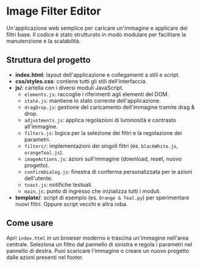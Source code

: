 # Image Filter Editor

Un'applicazione web semplice per caricare un'immagine e applicare dei filtri base.
Il codice è stato strutturato in modo modulare per facilitare la manutenzione e la
scalabilità.

## Struttura del progetto

- **index.html**: layout dell'applicazione e collegamenti a stili e script.
- **css/styles.css**: contiene tutti gli stili dell'interfaccia.
- **js/**: cartella con i diversi moduli JavaScript.
  - `elements.js`: raccoglie i riferimenti agli elementi del DOM.
  - `state.js`: mantiene lo stato corrente dell'applicazione.
  - `dragDrop.js`: gestione del caricamento dell'immagine tramite drag & drop.
  - `adjustments.js`: applica regolazioni di luminosità e contrasto all'immagine.
  - `filters.js`: logica per la selezione dei filtri e la regolazione dei parametri.
  - `filters/`: implementazioni dei singoli filtri (es. `blackWhite.js`, `orangeTeal.js`).
  - `imageActions.js`: azioni sull'immagine (download, reset, nuovo progetto).
  - `confirmDialog.js`: finestra di conferma personalizzata per le azioni dell'utente.
  - `toast.js`: notifiche testuali.
  - `main.js`: punto di ingresso che inizializza tutti i moduli.
- **template/**: script di esempio (es. `Orange & Teal.py`) per sperimentare nuovi filtri. Oppure script vecchi e altra roba.

## Come usare

Apri `index.html` in un browser moderno e trascina un'immagine nell'area centrale.
Seleziona un filtro dal pannello di sinistra e regola i parametri nel pannello di destra.
Puoi scaricare l'immagine o creare un nuovo progetto dalle azioni presenti nel footer.

